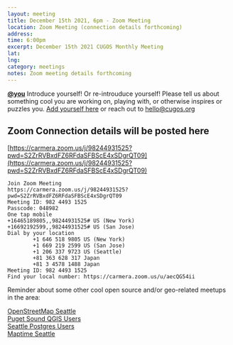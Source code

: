 ```yaml
---
layout: meeting
title: December 15th 2021, 6pm - Zoom Meeting
location: Zoom Meeting (connection details forthcoming)
address:
time: 6:00pm
excerpt: December 15th 2021 CUGOS Monthly Meeting
lat:
lng:
category: meetings
notes: Zoom meeting details forthcoming
---
```


**[@you](http://cugos.org/people/)** Introduce yourself! Or re-introuduce yourself! Please tell us about something cool you are working on, playing with, or otherwise inspires or puzzles you. [Add yourself here](https://github.com/cugos/cugos.github.com/blob/master/meetings/_posts/2021-10-20-cugos_monthly.md) or reach out to hello@cugos.org

## Zoom Connection details will be posted here

[https://carmera.zoom.us/j/98244931525?pwd=S2ZrRVBxdFZ6RFdaSFBScE4xSDgrQT09](https://carmera.zoom.us/j/98244931525?pwd=S2ZrRVBxdFZ6RFdaSFBScE4xSDgrQT09)

```
Join Zoom Meeting
https://carmera.zoom.us/j/98244931525?pwd=S2ZrRVBxdFZ6RFdaSFBScE4xSDgrQT09
Meeting ID: 982 4493 1525
Passcode: 048982
One tap mobile
+16465189805,,98244931525# US (New York)
+16692192599,,98244931525# US (San Jose)
Dial by your location
        +1 646 518 9805 US (New York)
        +1 669 219 2599 US (San Jose)
        +1 206 337 9723 US (Seattle)
        +81 363 628 317 Japan
        +81 3 4578 1488 Japan
Meeting ID: 982 4493 1525
Find your local number: https://carmera.zoom.us/u/aecQG54ii

```

Reminder about some other cool open source and/or geo-related meetups in the area:

[OpenStreetMap Seattle](https://www.meetup.com/OpenStreetMap-Seattle/)  
[Puget Sound QGIS Users](https://www.meetup.com/Puget-Sound-QGIS-Users-Group/)  
[Seattle Postgres Users](https://www.meetup.com/Seattle-Postgres/)  
[Maptime Seattle](https://www.meetup.com/MaptimeSEA/)
